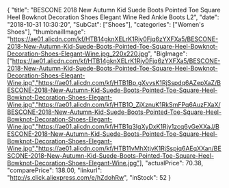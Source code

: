{
	"title": "BESCONE 2018 New Autumn Kid Suede Boots Pointed Toe Square Heel Bowknot Decoration Shoes Elegant Wine Red Ankle Boots L2",
	"date": "2018-10-31 10:30:20",
	"SubCat": ["Shoes"],
	"categories": ["Women's Shoes"],
	"thumbnailImage": "https://ae01.alicdn.com/kf/HTB14gknXELrK1Rjy0Fjq6zYXFXa5/BESCONE-2018-New-Autumn-Kid-Suede-Boots-Pointed-Toe-Square-Heel-Bowknot-Decoration-Shoes-Elegant-Wine.jpg_220x220.jpg",
	"BigImage": ["https://ae01.alicdn.com/kf/HTB14gknXELrK1Rjy0Fjq6zYXFXa5/BESCONE-2018-New-Autumn-Kid-Suede-Boots-Pointed-Toe-Square-Heel-Bowknot-Decoration-Shoes-Elegant-Wine.jpg","https://ae01.alicdn.com/kf/HTB1Bp.gXvvsK1RjSspdq6AZepXaZ/BESCONE-2018-New-Autumn-Kid-Suede-Boots-Pointed-Toe-Square-Heel-Bowknot-Decoration-Shoes-Elegant-Wine.jpg","https://ae01.alicdn.com/kf/HTB1O_ZjXznuK1RkSmFPq6AuzFXaX/BESCONE-2018-New-Autumn-Kid-Suede-Boots-Pointed-Toe-Square-Heel-Bowknot-Decoration-Shoes-Elegant-Wine.jpg","https://ae01.alicdn.com/kf/HTB1q3IgXyDxK1Rjy1zcq6yGeXXaJ/BESCONE-2018-New-Autumn-Kid-Suede-Boots-Pointed-Toe-Square-Heel-Bowknot-Decoration-Shoes-Elegant-Wine.jpg","https://ae01.alicdn.com/kf/HTB11vMhXtjvK1RjSspiq6AEqXXan/BESCONE-2018-New-Autumn-Kid-Suede-Boots-Pointed-Toe-Square-Heel-Bowknot-Decoration-Shoes-Elegant-Wine.jpg"],
	"actualPrice": 70.38,
	"comparePrice": 138.00,
	"linkurl": "http://s.click.aliexpress.com/e/hZdohRw",
	"inStock": 52
}
